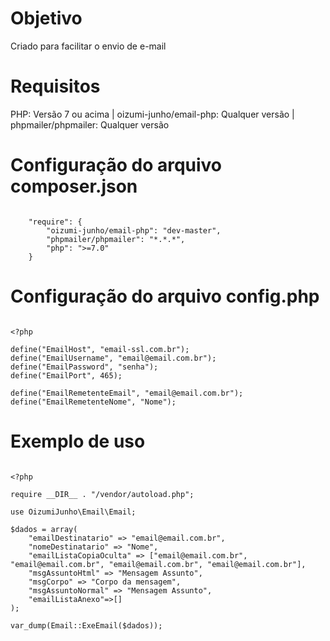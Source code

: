 # Objetivo
Criado para facilitar o envio de e-mail

# Requisitos
PHP: Versão 7 ou acima | oizumi-junho/email-php: Qualquer versão | phpmailer/phpmailer: Qualquer versão

# Configuração do arquivo composer.json

```

    "require": {
        "oizumi-junho/email-php": "dev-master",
        "phpmailer/phpmailer": "*.*.*",
        "php": ">=7.0"
    }

```

# Configuração do arquivo config.php

```

<?php

define("EmailHost", "email-ssl.com.br");
define("EmailUsername", "email@email.com.br");
define("EmailPassword", "senha");
define("EmailPort", 465);

define("EmailRemetenteEmail", "email@email.com.br");
define("EmailRemetenteNome", "Nome");

```

# Exemplo de uso

```

<?php

require __DIR__ . "/vendor/autoload.php";

use OizumiJunho\Email\Email;

$dados = array(
    "emailDestinatario" => "email@email.com.br",
    "nomeDestinatario" => "Nome",
    "emailListaCopiaOculta" => ["email@email.com.br", "email@email.com.br", "email@email.com.br", "email@email.com.br"],
    "msgAssuntoHtml" => "Mensagem Assunto",
    "msgCorpo" => "Corpo da mensagem",
    "msgAssuntoNormal" => "Mensagem Assunto",
    "emailListaAnexo"=>[]
);

var_dump(Email::ExeEmail($dados));

```
